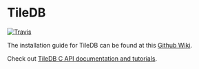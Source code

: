 # TileDB

[![Travis](https://travis-ci.org/OmicsDataAutomation/TileDB.svg?branch=master)](https://travis-ci.org/OmicsDataAutomation/TileDB)

The installation guide for TileDB can be found at this [Github
Wiki](https://github.com/OmicsDataAutomation/TileDB/wiki).

Check out [TileDB C API documentation and tutorials](https://web.archive.org/web/20171230150211/http://istc-bigdata.org:80/tiledb/tutorials/index.html).
